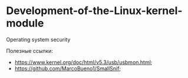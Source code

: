 # Development-of-the-Linux-kernel-module
Operating system security

Полезные ссылки:
  - https://www.kernel.org/doc/html/v5.3/usb/usbmon.html;
  - https://github.com/MarcoBueno1/SmallSnif;
